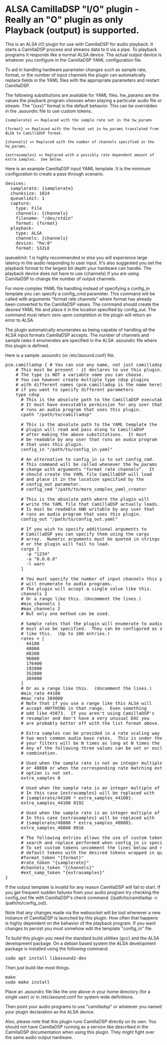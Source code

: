 # ALSA CamillaDSP "I/O" plugin - Really an "O" plugin as only Playback (output) is supported.
This is an ALSA I/O plugin for use with CamillaDSP for audio playback.  It starts a CamillaDSP process and streams data to it via a pipe.  To playback programs it responds like a normal ALSA device.  The actual output device is whatever you configure in the CamillaDSP YAML configuration file.

To aid in handling hardware parameter changes such as sample rate, format, or the number of input channels the plugin can automatically replace fields in the YAML files with the appropriate parameters and restart CamillaDSP.

The following substitutions are available for YAML files.  hw_params are the values the playback program chooses when playing a particular audio file or stream.  The "{xxx}" format is the default behavior.  This can be overridden in the .asoundrc file to use custom tokens.

    {samplerate} => Replaced with the sample rate set in the hw_params

    {format} => Replaced with the format set in hw_params translated from ALSA to CamillaDSP format.

    {channels} => Replaced with the number of channels specified in the hw_params.
    
    {extrasamples} => Replaced with a possibly rate dependent amount of extra samples.  See below.

Here is an example CamillaDSP input YAML template.  It is the minimum configuration to create a pass through scenario.

<pre>
devices:
  samplerate: {samplerate}
  chunksize: 1024
  queuelimit: 1
  capture:
    type: File
    channels: {channels}
    filename: "/dev/stdin"
    format: {format}
  playback:
    type: ALSA
    channels: {channels}
    device: "hw:0"
    format: S32LE
</pre>

queuelimit: 1 is highly recommended or else you will experience large latency in the audio responding to user input.  It's also suggested you set the playback format to the largest bit depth your hardware can handle.  The playback device does not have to use {channels} if you are using CamillaDSP to change the number of output channels.

For more complex YAML file handling instead of specifying a config_in template you can specify a config_cmd parameter.  This command will be called with arguments "format rate channels" where format has already been converted to the CamillaDSP values.  The command should create the desired YAML file and place it in the location specified by config_out.  The command must return zero upon completion or the plugin will return an error to ALSA.

The plugin automatically enumerates as being capable of handling all the ALSA input formats CamillaDSP accepts.  The number of channels and sample rates it enumerates are specified in the ALSA .asoundrc file where this plugin is defined.

Here is a sample .asoundrc (or /etc/asound.conf) file.

<pre>
pcm.camilladsp { # You can use any name, not just camilladsp
    # This must be present - it declares to use this plugin.
    # The type is NOT a variable name you can choose.
    # You can however create multiple type cdsp plugins
    # with different names (pcm.camilladsp is the name here) 
    # if you want to specify different parameters
    type cdsp
      # This is the absolute path to the CamillaDSP executable.
      # It must have executable permission for any user that
      # runs an audio program that uses this plugin.
      cpath "/path/to/camilladsp"
      
      # This is the absolute path to the YAML template the 
      # plugin will read and pass along to CamillaDSP
      # after making the above substitutions.  It must
      # be readable by any user that runs an audio program
      # that uses this plugin.
      config_in "/path/to/config_in.yaml"
      
      # An alternative to config_in is to set config_cmd.
      # This command will be called whenever the hw_params
      # change with arguments "format rate channels".  It
      # should create the YAML file CamillaDSP will load
      # and place it in the location specified by the 
      # config_out parameter.
      # config_cmd "/path/to/more_complex_yaml_creator
      
      # This is the absolute path where the plugin will
      # write the YAML file that CamillaDSP actually loads.
      # Is must be readable AND writable by any user that
      # runs an audio program that uses this plugin.
      config_out "/path/to/config_out.yaml"
      
      # If you wish to specify additional arguments to
      # CamillaDSP you can specify them using the cargs
      # array.  Numeric arguments must be quoted in strings
      # or the plugin will fail to load.
      cargs [
        -p "1234"
        -a "0.0.0.0"
        -l warn
      ]
      
      # You must specify the number of input channels this plugin
      # will enumerate to audio programs.
      # The plugin will accept a single value like this.
      channels 2
      # Or a range like this. (Uncomment the lines.)
      #min_channels 1
      #max_channels 2
      # But only one method can be used.
      
      # Sample rates that the plugin will enumerate to audio programs
      # must also be specified.  They can be configured as a specific list
      # like this.  (Up to 100 entries.)
      rates = [
        44100 
        48000 
        88200 
        96000
        176400
        192000
        352800
        384000
      ]
      # Or as a range like this.  (Uncomment the lines.)  
      #min_rate 44100
      #max_rate 384000      
      # Note that if you use a range like this ALSA will
      # accept ANYTHING in that range.  Even something 
      # odd like 45873.  If you aren't using CamillaDSP's
      # resampler and don't have a very unusual DAC you
      # are probably better off with the list format above.
      
      # Extra samples can be provided in a rate scaling way for the
      # two most common audio base rates.  This is under the assumption
      # your filters will be N times as long at N times the base rate.
      # Any of the following three values can be set or excluded in any
      # combination.
      
      # Used when the sample rate is not an integer multiple of 44100
      # or 48000 or when the corresponding rate matching extra_samples 
      # option is not set.
      extra_samples 0
      
      # Used when the sample rate is an integer multiple of 44100.
      # In this case {extrasamples} will be replaced with 
      # {samplerate/44100 * extra_samples_44100}.
      extra_samples_44100 8192

      # Used when the sample rate is an integer multiple of 48000.
      # In this case {extrasamples} will be replaced with 
      # {samplerate/48000 * extra_samples_48000}.
      extra_samples_48000 8916
      
      # The following entries allows the use of custom tokens for the
      # search and replace performed when config_in is specified.
      # To set custom tokens uncomment the lines below and replace the
      # default tokens with the desired tokens wrapped in quotes.
      #format_token "{format}"
      #rate_token "{samplerate}"
      #channels_token "{channels}"
      #ext_samp_token "{extrasamples}"
}
</pre>

If the output template is invalid for any reason CamillaDSP will fail to start.  If you get
frequent sudden failures from your audio program try checking the config_out file with
CamillaDSP's check command.  (/path/to/camilladsp -c /path/to/config_out).

Note that any changes made via the websocket will be lost whenever a new instance of CamillaDSP is launched by this plugin.  How often that happens is highly dependent on the behavior of the playback program.  If you want changes to persist you must somehow edit the template "config_in" file.

To build this plugin you need the standard build utilities (gcc) and the ALSA development package.
On a debian based system the ALSA development package is installed using the following command.

<pre>
sudo apt install libasound2-dev
</pre>

Then just build like most things.

<pre>
make
sudo make install
</pre>

Place an .asoundrc file like the one above in your home directory (for a single user) or in /etc/asound.conf for system wide definitions.

Then point your audio programs to use "camilladsp" or whatever you named your plugin declaration as the ALSA device.

Also, please note that this plugin runs CamillaDSP directly on its own.  You should not have CamillaDSP running as a service like described in the CamillaDSP documentation when using this plugin.  They might fight over the same audio output hardware.
